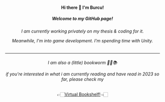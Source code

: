 <div align="center">
<h4>Hi there 👋 I'm Burcu! </h4>
  <h5>Welcome to my GitHub page! </h5>
  <h6> <p> I am currently working privately on my thesis & coding for it.
    <p> Meanwhile, I'm into game development. I'm spending time with Unity. </h6>
</div>

<!--
**burcia1711/burcia1711** is a ✨ _special_ ✨ repository because its `README.md` (this file) appears on your GitHub profile.

Here are some ideas to get you started:


- 🌱 I’m currently learning ...
- 👯 I’m looking to collaborate on ...
- 🤔 I’m looking for help with ...
- 🔭 I’m currently working on ...
- 💬 Ask me about ...
- 📫 How to reach me: ...
- 😄 Pronouns: ...
- ⚡ Fun fact: ...


-----------------
<div align="center">
  <img alt="snake eating my contribution" src="https://github.com/burcia1711/burcia1711/blob/output/github-contribution-grid-snake.gif" width="800">
   <h6>🐍 Oh no! The snake is eating my contributions! 🐍</h6>
</div>

-------------------- 
-->

<div align="center">

-----------------
  <h6> <p>I am also a (little) bookworm 🤭🤓📚 
    <p>if you're interested in what i am currently reading and have read in 2023 so far, please check my </h6>
  
 👉🏻[Virtual Bookshelf!](https://burcia1711.github.io/virtual-bookshelf/)👈🏻
 
 </div>
 
 
